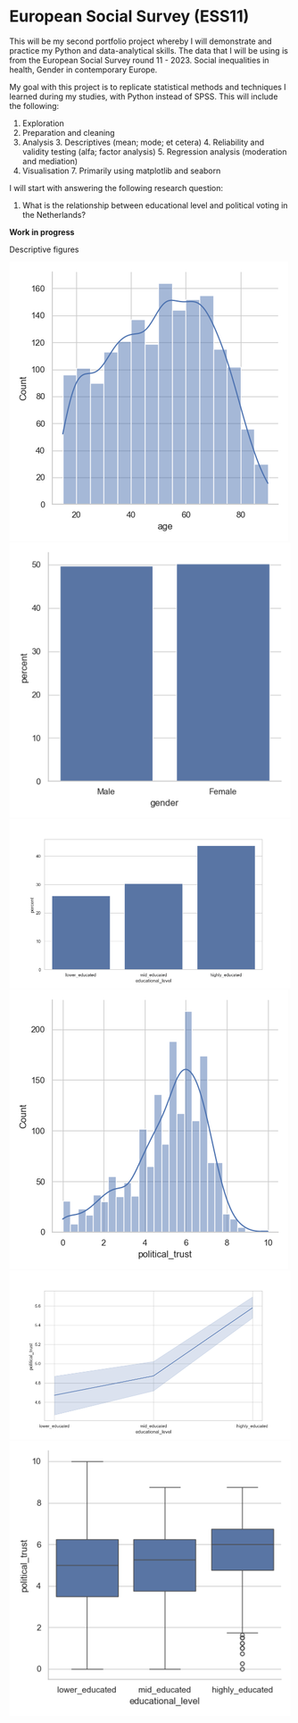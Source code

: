 # European Social Survey (ESS11)
This will be my second portfolio project whereby I will demonstrate and practice my Python and data-analytical skills.
The data that I will be using is from the European Social Survey round 11 - 2023. Social inequalities in health, Gender in contemporary Europe.

My goal with this project is to replicate statistical methods and techniques I learned during my studies, with Python instead of SPSS.
This will include the following:
1. Exploration 
2. Preparation and cleaning
2. Analysis
   3. Descriptives (mean; mode; et cetera)
   4. Reliability and validity testing (alfa; factor analysis)
   5. Regression analysis (moderation and mediation)
6. Visualisation
   7. Primarily using matplotlib and seaborn

I will start with answering the following research question:
1. What is the relationship between educational level and political voting in the Netherlands?

**Work in progress**

Descriptive figures

![Age](reports/figures/age.png?raw=True)
![Gender](reports/figures/gender.png?raw=True)
![Education](reports/figures/educational_level.png?raw=True)
![Political Trust](reports/figures/political_trust.png?raw=True)
![Political Trust Line](reports/figures/political_trust_line.png?raw=True)
![Political Trust Education](reports/figures/education_political_trust.png?raw=True)

